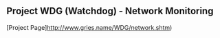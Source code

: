 ## Project WDG (Watchdog) - Network Monitoring

[Project Page]http://www.gries.name/WDG/network.shtm)
